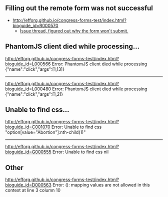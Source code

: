 Filling out the remote form was not successful
---

- <http://efforg.github.io/congress-forms-test/index.html?bioguide_id=R000570> 
  - [Issue thread, figured out why the form won't submit.](https://github.com/unitedstates/contact-congress/issues/183#issuecomment-40733376)

PhantomJS client died while processing...
---

<http://efforg.github.io/congress-forms-test/index.html?bioguide_id=L000566>
Error: PhantomJS client died while processing {"name":"click","args":[1,13]}

---

<http://efforg.github.io/congress-forms-test/index.html?bioguide_id=L000480>
Error: PhantomJS client died while processing {"name":"click","args":[1,2]}

Unable to find css...
---

<http://efforg.github.io/congress-forms-test/index.html?bioguide_id=C001070>
Error: Unable to find css "option[value=\"Abortion\"]:nth-child(1)"

---

<http://efforg.github.io/congress-forms-test/index.html?bioguide_id=G000555>
Error: Unable to find css nil

Other
---

<http://efforg.github.io/congress-forms-test/index.html?bioguide_id=D000563>
Error: (<unknown>): mapping values are not allowed in this context at line 3 column 10

